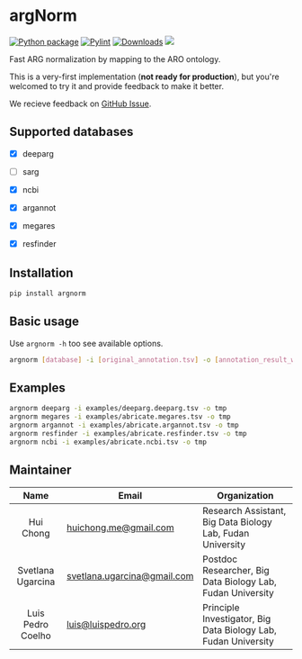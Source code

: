 # argNorm

[![Python package](https://github.com/BigDataBiology/argNorm/actions/workflows/python-package.yml/badge.svg)](https://github.com/BigDataBiology/argNorm/actions/workflows/python-package.yml)
[![Pylint](https://github.com/BigDataBiology/argNorm/actions/workflows/pylint.yml/badge.svg)](https://github.com/BigDataBiology/argNorm/actions/workflows/pylint.yml)
[![Downloads](https://pepy.tech/badge/argNorm)](https://pepy.tech/project/argNorm)
![](https://img.shields.io/badge/status-alpha-red?style=flat) 
<!-- ![](https://img.shields.io/github/license/BigDataBiology/argNorm?style=flat) -->

Fast ARG normalization by mapping to the ARO ontology.

This is a very-first implementation (**not ready for production**), but you're welcomed to try it and provide feedback to make it better. 

We recieve feedback on [GitHub Issue](https://github.com/BigDataBiology/argNorm/issues). 

## Supported databases

- [x] deeparg
- [ ] sarg
- [x] ncbi
- [x] argannot
- [x] megares
- [x] resfinder


## Installation

```bash
pip install argnorm
```

## Basic usage

Use `argnorm -h` too see available options.

```bash
argnorm [database] -i [original_annotation.tsv] -o [annotation_result_with_aro.tsv]
```

## Examples

```bash
argnorm deeparg -i examples/deeparg.deeparg.tsv -o tmp
argnorm megares -i examples/abricate.megares.tsv -o tmp
argnorm argannot -i examples/abricate.argannot.tsv -o tmp
argnorm resfinder -i examples/abricate.resfinder.tsv -o tmp
argnorm ncbi -i examples/abricate.ncbi.tsv -o tmp
```

## Maintainer

|   Name    | Email                 | Organization                                                 |
| :-------: | --------------------- | ------------------------------------------------------------ |
| Hui Chong | huichong.me@gmail.com | Research Assistant, Big Data Biology Lab, Fudan University |
| Svetlana Ugarcina | svetlana.ugarcina@gmail.com | Postdoc Researcher, Big Data Biology Lab, Fudan University |
| Luis Pedro Coelho | luis@luispedro.org | Principle Investigator, Big Data Biology Lab, Fudan University |